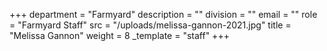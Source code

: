+++
department = "Farmyard"
description = ""
division = ""
email = ""
role = "Farmyard Staff"
src = "/uploads/melissa-gannon-2021.jpg"
title = "Melissa Gannon"
weight = 8
_template = "staff"
+++

